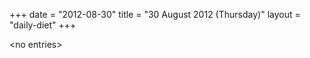+++
date = "2012-08-30"
title = "30 August 2012 (Thursday)"
layout = "daily-diet"
+++

<p>&lt;no entries&gt;</p>